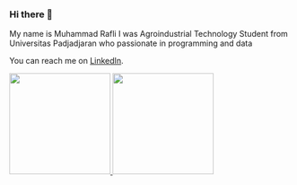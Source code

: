 ### Hi there 👋

My name is Muhammad Rafli 
I was Agroindustrial Technology Student from Universitas Padjadjaran who passionate in programming and data

You can reach me on [LinkedIn](https://www.linkedin.com/in/muhammad-rafli-4588201b2/).   

<p align="left">
<a href="https://github.com/rafliogun49">
  <img height="180em" src="https://github-readme-stats-eight-theta.vercel.app/api?username=rafliogun49&show_icons=true&theme=algolia&include_all_commits=true&count_private=true"/>
  <img height="180em" src="https://github-readme-stats-eight-theta.vercel.app/api/top-langs/?username=rafliogun49&layout=compact&langs_count=8&theme=algolia"/>
</a>
</p>

